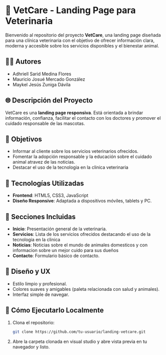 # 🐾 VetCare - Landing Page para Veterinaria

Bienvenido al repositorio del proyecto **VetCare**, una landing page diseñada para una clínica veterinaria con el objetivo de ofrecer información clara, moderna y accesible sobre los servicios disponibles y el bienestar animal.

## 👨‍💻 Autores
- Adhriell Sarid Medina Flores
- Mauricio Josué Mercado González
- Maykel Jesús Zuniga Dávila

## 🌐 Descripción del Proyecto

VetCare es una **landing page responsiva**. Está orientada a brindar información, confianza, facilitar el contacto con los doctores y promover el cuidado responsable de las mascotas.

## 🎯 Objetivos

- Informar al cliente sobre los servicios veterinarios ofrecidos.    
- Fomentar la adopción responsable y la educación sobre el cuidado animal atravez de las noticias.
- Destacar el uso de la tecnologia en la clinica veterinaria  

## 🧰 Tecnologías Utilizadas

- **Frontend**: HTML5, CSS3, JavaScript  
- **Diseño Responsive**: Adaptada a dispositivos móviles, tablets y PC.

## 📄 Secciones Incluidas

- **Inicio**: Presentación general de la veterinaria.  
- **Servicios**: Lista de los servicios ofrecidos destacando el uso de la tecnologia en la clinica 
- **Noticias**: Noticias sobre el mundo de animales domesticos y con informacion sobre un mejor cuido para sus dueños 
- **Contacto**: Formulario básico de contacto.

## 🎨 Diseño y UX

- Estilo limpio y profesional.  
- Colores suaves y amigables (paleta relacionada con salud y animales).  
- Interfaz simple de navegar.  

## 🚀 Cómo Ejecutarlo Localmente

1. Clona el repositorio:
   ```bash
   git clone https://github.com/tu-usuario/landing-vetcare.git

2. Abre la carpeta clonada en visual studio y abre vista previa en tu navegador y listo.

